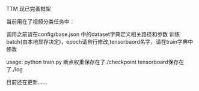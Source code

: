 TTM
现已完善框架

当前用在了视频分类任务中：

调用之前请在config/base.json 中的dataset字典定义相关路径和参数
训练batch(由本地显存决定)，epoch请自行修改,tensorbaord名字，请在train字典中修改

usage: python train.py
断点权重保存在了./checkpoint
tensorboard保存在了./log

目前还在更新......